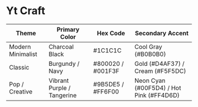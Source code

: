 # Yt Craft

| Theme             | Primary Color              | Hex Code          | Secondary Accent                         |
| ----------------- | -------------------------- | ----------------- | ---------------------------------------- |
| Modern Minimalist | Charcoal Black             | #1C1C1C           | Cool Gray (#B0B0B0)                      |
| Classic           | Burgundy / Navy            | #800020 / #001F3F | Gold (#D4AF37) / Cream (#F5F5DC)         |
| Pop / Creative    | Vibrant Purple / Tangerine | #9B5DE5 / #FF6F00 | Neon Cyan (#00F5D4) / Hot Pink (#FF4D6D) |
